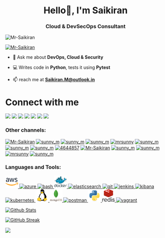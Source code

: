 <h1 align="center">Hello👋, I'm Saikiran</h1>
<h3 align="center">Cloud & DevSecOps Consultant</h3>

<p align="left"> <img src="https://komarev.com/ghpvc/?username=Mr-Saikiran&label=Profile%20views&color=0e75b6&style=plastic" alt="Mr-Saikiran" /> </p>

<p align="left"> <a href="https://github.com/ryo-ma/github-profile-trophy"><img src="https://github-profile-trophy.vercel.app/?username=Mr-Saikiran" alt="Mr-Saikiran" /></a> </p>

- 💬 Ask me about **DevOps, Cloud & Security**

- 💻 Writes code in **Python**, tests it using **Pytest**

- 📫 reach me at **Saikiran.M@outlook.in**

# Connect with me
[<img src = "https://img.shields.io/badge/LinkedIn-0077B5?style=for-the-badge&logo=linkedin&logoColor=white">](https://www.linkedin.com/in/m-saikiran/)
[<img src = "https://img.shields.io/badge/GitHub-100000?style=for-the-badge&logo=github&logoColor=white">](https://github.com/Mr-Saikiran/)
[<img src = "https://img.shields.io/badge/Medium-12100E?style=for-the-badge&logo=medium&logoColor=white">](https://medium.com/@saikiran_m)
[<img src = "https://img.shields.io/badge/dev.to-0A0A0A?style=for-the-badge&logo=devdotto&logoColor=white">](https://dev.to/saikiran_m)
[<img src = "https://img.shields.io/badge/Discord-7289DA?style=for-the-badge&logo=discord&logoColor=white">](https://discord.gg/@saikiran)
[<img src = "https://img.shields.io/badge/Twitter-1DA1F2?style=for-the-badge&logo=twitter&logoColor=white">](https://twitter.com/sunnytweeted)
[<img src = "https://img.shields.io/badge/YouTube-FF0000?style=for-the-badge&logo=youtube&logoColor=white">](https://www.youtube.com/@sunny_m)

<h3 align="left">Other channels:</h3>
<p align="left">
<a href="https://codepen.io/Mr-Saikiran" target="blank"><img align="center" src="https://raw.githubusercontent.com/rahuldkjain/github-profile-readme-generator/master/src/images/icons/Social/codepen.svg" alt="Mr-Saikiran" height="30" width="40" /></a>
<a href="https://codeforces.com/profile/sunny_m" target="blank"><img align="center" src="https://raw.githubusercontent.com/rahuldkjain/github-profile-readme-generator/master/src/images/icons/Social/codeforces.svg" alt="sunny_m" height="30" width="40" /></a>
<a href="https://www.codechef.com/users/sunny_m" target="blank"><img align="center" src="https://cdn.jsdelivr.net/npm/simple-icons@3.1.0/icons/codechef.svg" alt="sunny_m" height="30" width="40" /></a>
<a href="https://www.topcoder.com/members/sunny_m" target="blank"><img align="center" src="https://raw.githubusercontent.com/rahuldkjain/github-profile-readme-generator/master/src/images/icons/Social/topcoder.svg" alt="sunny_m" height="30" width="40" /></a>
<a href="https://codesandbox.com/mrsunny" target="blank"><img align="center" src="https://raw.githubusercontent.com/rahuldkjain/github-profile-readme-generator/master/src/images/icons/Social/codesandbox.svg" alt="mrsunny" height="30" width="40" /></a>
<a href="https://www.leetcode.com/sunny_m" target="blank"><img align="center" src="https://raw.githubusercontent.com/rahuldkjain/github-profile-readme-generator/master/src/images/icons/Social/leet-code.svg" alt="sunny_m" height="30" width="40" /></a>
<a href="https://www.hackerrank.com/sunny_m" target="blank"><img align="center" src="https://raw.githubusercontent.com/rahuldkjain/github-profile-readme-generator/master/src/images/icons/Social/hackerrank.svg" alt="sunny_m" height="30" width="40" /></a>
<a href="https://www.hackerearth.com/sunny_m" target="blank"><img align="center" src="https://raw.githubusercontent.com/rahuldkjain/github-profile-readme-generator/master/src/images/icons/Social/hackerearth.svg" alt="sunny_m" height="30" width="40" /></a>
<a href="https://stackoverflow.com/users/3814094/saikiran" target="blank"><img align="center" src="https://raw.githubusercontent.com/rahuldkjain/github-profile-readme-generator/master/src/images/icons/Social/stack-overflow.svg" alt="4644857" height="30" width="40" /></a>
<a href="https://kaggle.com/Mr-Saikiran" target="blank"><img align="center" src="https://raw.githubusercontent.com/rahuldkjain/github-profile-readme-generator/master/src/images/icons/Social/kaggle.svg" alt="Mr-Saikiran" height="30" width="40" /></a>
<a href="https://dribbble.com/sunny_m" target="blank"><img align="center" src="https://raw.githubusercontent.com/rahuldkjain/github-profile-readme-generator/master/src/images/icons/Social/dribbble.svg" alt="sunny_m" height="30" width="40" /></a>
<a href="https://www.behance.net/sunny_m" target="blank"><img align="center" src="https://raw.githubusercontent.com/rahuldkjain/github-profile-readme-generator/master/src/images/icons/Social/behance.svg" alt="sunny_m" height="30" width="40" /></a>
<a href="https://hashnode.com/mrsunny" target="blank"><img align="center" src="https://raw.githubusercontent.com/rahuldkjain/github-profile-readme-generator/master/src/images/icons/Social/hashnode.svg" alt="mrsunny" height="30" width="40" /></a>
<a href="https://auth.geeksforgeeks.org/user/sunny_m" target="blank"><img align="center" src="https://raw.githubusercontent.com/rahuldkjain/github-profile-readme-generator/master/src/images/icons/Social/geeks-for-geeks.svg" alt="sunny_m" height="30" width="40" /></a>
</p>

<h3 align="left">Languages and Tools:</h3>
<p align="left"> <a href="https://aws.amazon.com" target="_blank" rel="noreferrer"> <img src="https://raw.githubusercontent.com/devicons/devicon/master/icons/amazonwebservices/amazonwebservices-original-wordmark.svg" alt="aws" width="40" height="40"/> </a> <a href="https://azure.microsoft.com/en-in/" target="_blank" rel="noreferrer"> <img src="https://www.vectorlogo.zone/logos/microsoft_azure/microsoft_azure-icon.svg" alt="azure" width="40" height="40"/> </a> <a href="https://www.gnu.org/software/bash/" target="_blank" rel="noreferrer"> <img src="https://www.vectorlogo.zone/logos/gnu_bash/gnu_bash-icon.svg" alt="bash" width="40" height="40"/> </a> <a href="https://www.docker.com/" target="_blank" rel="noreferrer"> <img src="https://raw.githubusercontent.com/devicons/devicon/master/icons/docker/docker-original-wordmark.svg" alt="docker" width="40" height="40"/> </a> <a href="https://www.elastic.co" target="_blank" rel="noreferrer"> <img src="https://www.vectorlogo.zone/logos/elastic/elastic-icon.svg" alt="elasticsearch" width="40" height="40"/> </a> <a href="https://git-scm.com/" target="_blank" rel="noreferrer"> <img src="https://www.vectorlogo.zone/logos/git-scm/git-scm-icon.svg" alt="git" width="40" height="40"/> </a> <a href="https://www.jenkins.io" target="_blank" rel="noreferrer"> <img src="https://www.vectorlogo.zone/logos/jenkins/jenkins-icon.svg" alt="jenkins" width="40" height="40"/> </a> <a href="https://www.elastic.co/kibana" target="_blank" rel="noreferrer"> <img src="https://www.vectorlogo.zone/logos/elasticco_kibana/elasticco_kibana-icon.svg" alt="kibana" width="40" height="40"/> </a> <a href="https://kubernetes.io" target="_blank" rel="noreferrer"> <img src="https://www.vectorlogo.zone/logos/kubernetes/kubernetes-icon.svg" alt="kubernetes" width="40" height="40"/> </a> <a href="https://www.linux.org/" target="_blank" rel="noreferrer"> <img src="https://raw.githubusercontent.com/devicons/devicon/master/icons/linux/linux-original.svg" alt="linux" width="40" height="40"/> </a> <a href="https://www.mongodb.com/" target="_blank" rel="noreferrer"> <img src="https://raw.githubusercontent.com/devicons/devicon/master/icons/mongodb/mongodb-original-wordmark.svg" alt="mongodb" width="40" height="40"/> </a> <a href="https://postman.com" target="_blank" rel="noreferrer"> <img src="https://www.vectorlogo.zone/logos/getpostman/getpostman-icon.svg" alt="postman" width="40" height="40"/> </a> <a href="https://www.python.org" target="_blank" rel="noreferrer"> <img src="https://raw.githubusercontent.com/devicons/devicon/master/icons/python/python-original.svg" alt="python" width="40" height="40"/> </a> <a href="https://redis.io" target="_blank" rel="noreferrer"> <img src="https://raw.githubusercontent.com/devicons/devicon/master/icons/redis/redis-original-wordmark.svg" alt="redis" width="40" height="40"/> </a> <a href="https://www.vagrantup.com/" target="_blank" rel="noreferrer"> <img src="https://www.vectorlogo.zone/logos/vagrantup/vagrantup-icon.svg" alt="vagrant" width="40" height="40"/> </a> </p>

[![Github Stats](https://github-readme-stats-Mr-Saikiran.vercel.app/api?username=Mr-Saikiran&rank_icon=github&theme=neon)](https://github.com/Mr-Saikiran)

[![GitHub Streak](https://streak-stats.demolab.com?user=Mr-Saikiran&theme=burnt-neon&hide_border=true&date_format=j%2Fn%5B%2FY%5D&mode=weekly)](https://git.io/streak-stats)


<a href="https://github.com/Mr-Saikiran/API-Gateway-Automation">
  <img align="center" src="https://github-readme-stats.vercel.app/api/pin/?username=Mr-Saikiran&repo=API-Gateway-Automation&theme=algolia" />
</a>
